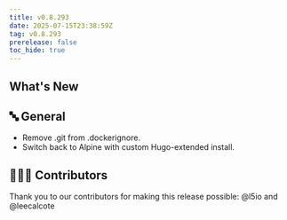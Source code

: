 ```yaml
---
title: v0.8.293
date: 2025-07-15T23:38:59Z
tag: v0.8.293
prerelease: false
toc_hide: true
---
```


## What's New
## 🔤 General
* Remove .git from .dockerignore. 
* Switch back to Alpine with custom Hugo-extended install.

## 👨🏽‍💻 Contributors

Thank you to our contributors for making this release possible:
@l5io and @leecalcote

